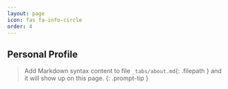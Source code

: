 ```yaml
---
layout: page
icon: fas fa-info-circle
order: 4
---
```


## Personal Profile

> Add Markdown syntax content to file `_tabs/about.md`{: .filepath } and it will show up on this page.
{: .prompt-tip }
